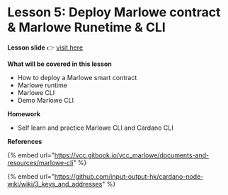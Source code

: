 # Lesson 5: Deploy Marlowe contract & Marlowe Runetime & CLI

**Lesson slide** 👉 [visit here](https://docs.google.com/presentation/d/1-Brw6bk2xkRiXPSdhLOCwTGKb46nV-1H/edit?usp=sharing\&ouid=106187219308748411779\&rtpof=true\&sd=true)

**What will be covered in this lesson**

* How to deploy a Marlowe smart contract
* Marlowe runtime
* Marlowe CLI
* Demo Marlowe CLI

**Homework**

* Self learn and practice Marlowe CLI and Cardano CLI

**References**



{% embed url="https://vcc.gitbook.io/vcc_marlowe/documents-and-resources/marlowe-cli" %}

{% embed url="https://github.com/input-output-hk/cardano-node-wiki/wiki/3_keys_and_addresses" %}
